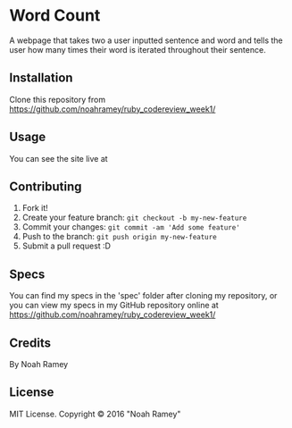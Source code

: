 # Word Count

A webpage that takes two a user inputted sentence and word and tells the user how many times their word is iterated throughout their sentence.

## Installation

Clone this repository from https://github.com/noahramey/ruby_codereview_week1/

## Usage

You can see the site live at

## Contributing

1. Fork it!
2. Create your feature branch: `git checkout -b my-new-feature`
3. Commit your changes: `git commit -am 'Add some feature'`
4. Push to the branch: `git push origin my-new-feature`
5. Submit a pull request :D

## Specs

You can find my specs in the 'spec' folder after cloning my repository, or you can view my specs in my GitHub repository online at https://github.com/noahramey/ruby_codereview_week1/
## Credits

By Noah Ramey

## License

MIT License. Copyright &copy; 2016 "Noah Ramey"
